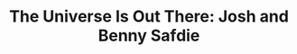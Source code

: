 ---
title: "The Universe Is Out There: Josh and Benny Safdie"
year: 2017
rating: 0
stars: ""
rewatched: false
permalink: "the-universe-is-out-there-josh-and-benny-safdie"
watched_on: 2022-04-02
---